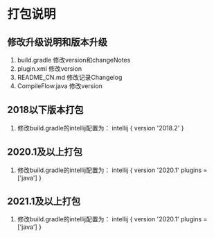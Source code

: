 # 打包说明

## 修改升级说明和版本升级
1. build.gradle 修改version和changeNotes
2. plugin.xml 修改version
3. README_CN.md 修改记录Changelog
4. CompileFlow.java 修改version

## 2018以下版本打包
1. 修改build.gradle的intellij配置为：
intellij {
    version '2018.2'
}

## 2020.1及以上打包
1. 修改build.gradle的intellij配置为：
intellij {
    version '2020.1'
    plugins = ['java']
}

## 2021.1及以上打包
1. 修改build.gradle的intellij配置为：
intellij {
    version '2020.1'
    plugins = ['java']
}